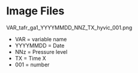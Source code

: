 # Image Files

VAR_tafr_ga1_YYYYMMDD_NNZ_TX_hyvic_001.png

* VAR = variable name
* YYYYMMDD = Date
* NNz = Pressure level
* TX = Time X
* 001 = number
